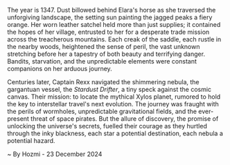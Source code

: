 
The year is 1347.  Dust billowed behind Elara's horse as she traversed the unforgiving landscape, the setting sun painting the jagged peaks a fiery orange.  Her worn leather satchel held more than just supplies; it contained the hopes of her village, entrusted to her for a desperate trade mission across the treacherous mountains.  Each creak of the saddle, each rustle in the nearby woods, heightened the sense of peril, the vast unknown stretching before her a tapestry of both beauty and terrifying danger.  Bandits, starvation, and the unpredictable elements were constant companions on her arduous journey.

Centuries later, Captain Rexx navigated the shimmering nebula, the gargantuan vessel, the *Stardust Drifter*, a tiny speck against the cosmic canvas.  Their mission: to locate the mythical Xylos planet, rumored to hold the key to interstellar travel's next evolution.  The journey was fraught with the perils of wormholes, unpredictable gravitational fields, and the ever-present threat of space pirates.  But the allure of discovery, the promise of unlocking the universe's secrets, fuelled their courage as they hurtled through the inky blackness, each star a potential destination, each nebula a potential hazard.

~ By Hozmi - 23 December 2024
